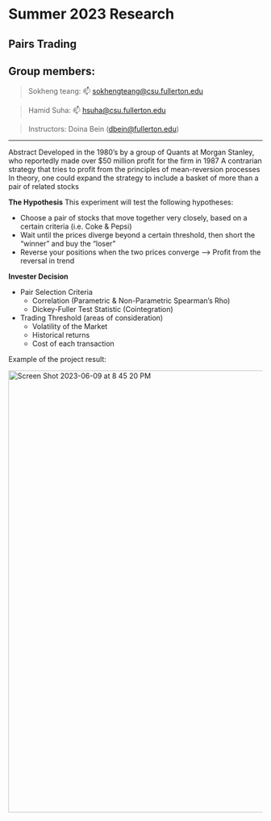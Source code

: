 # Summer 2023 Research
## Pairs Trading
## Group members:
> Sokheng teang: 📫 sokhengteang@csu.fullerton.edu 

> Hamid Suha: 📫 hsuha@csu.fullerton.edu

> Instructors: Doina Bein (dbein@fullerton.edu)

-------------------------------------------------------------------------------------------------------------------------------------------------------------------

Abstract
Developed in the 1980’s by a group of Quants at Morgan Stanley, who reportedly made over $50 million profit for the firm in 1987
A contrarian strategy that tries to profit from the principles of mean-reversion processes
In theory, one could expand the strategy to include a basket of more than a pair of related stocks 
 

**The Hypothesis**
This experiment will test the following hypotheses:

 - Choose a pair of stocks that move together very closely, based on a certain criteria (i.e. Coke & Pepsi)
 - Wait until the prices diverge beyond a certain threshold, then short the “winner” and buy the “loser”
 - Reverse your positions when the two prices converge --> Profit from the reversal in trend


**Invester Decision**
- Pair Selection Criteria
  - Correlation (Parametric & Non-Parametric Spearman’s Rho)
  - Dickey-Fuller Test Statistic (Cointegration)
- Trading Threshold (areas of consideration)
  - Volatility of the Market
  - Historical returns
  - Cost of each transaction

Example of the project result:

<img width="875" alt="Screen Shot 2023-06-09 at 8 45 20 PM" src="https://github.com/midsu/Pairs_Trading/assets/34997278/6f214a38-4c74-4684-88c3-d527da6151de">




